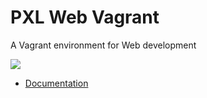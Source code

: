 # PXL Web Vagrant

A Vagrant environment for Web development

![](https://pxlbros.github.io/pxl-web-vagrant/assets/gifs/create_apache_site.gif)

* [Documentation](https://pxlbros.github.io/pxl-web-vagrant/)
